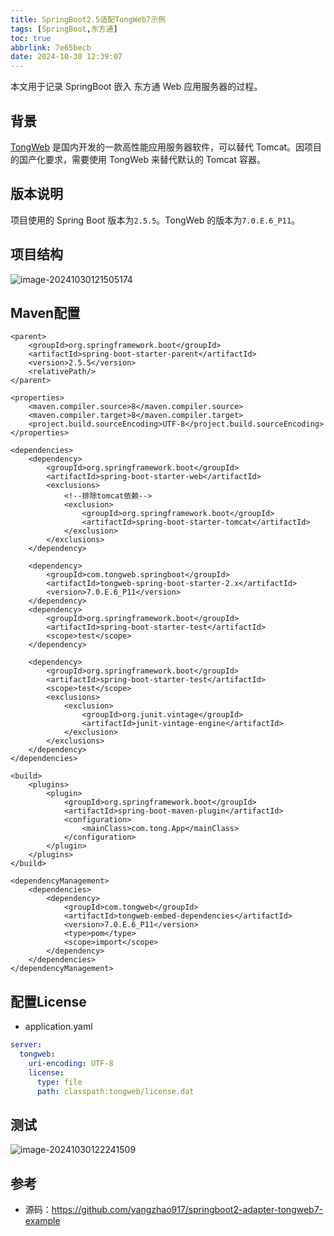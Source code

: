 ```yaml
---
title: SpringBoot2.5适配TongWeb7示例
tags: [SpringBoot,东方通]
toc: true
abbrlink: 7e65becb
date: 2024-10-30 12:39:07
---
```



本文用于记录 SpringBoot 嵌入 东方通 Web 应用服务器的过程。

<!-- more -->

## 背景

[TongWeb](https://www.tongtech.com/pctype/25.html) 是国内开发的一款高性能应用服务器软件，可以替代 Tomcat。因项目的国产化要求，需要使用 TongWeb 来替代默认的 Tomcat 容器。

## 版本说明

项目使用的 Spring Boot 版本为`2.5.5`。TongWeb 的版本为`7.0.E.6_P11`。

## 项目结构

 ![image-20241030121505174](https://qiniu-image.gotojava.cn/blog/202410301219116.png)

## Maven配置

```
<parent>
    <groupId>org.springframework.boot</groupId>
    <artifactId>spring-boot-starter-parent</artifactId>
    <version>2.5.5</version>
    <relativePath/>
</parent>

<properties>
    <maven.compiler.source>8</maven.compiler.source>
    <maven.compiler.target>8</maven.compiler.target>
    <project.build.sourceEncoding>UTF-8</project.build.sourceEncoding>
</properties>

<dependencies>
    <dependency>
        <groupId>org.springframework.boot</groupId>
        <artifactId>spring-boot-starter-web</artifactId>
        <exclusions>
            <!--排除tomcat依赖-->
            <exclusion>
                <groupId>org.springframework.boot</groupId>
                <artifactId>spring-boot-starter-tomcat</artifactId>
            </exclusion>
        </exclusions>
    </dependency>

    <dependency>
        <groupId>com.tongweb.springboot</groupId>
        <artifactId>tongweb-spring-boot-starter-2.x</artifactId>
        <version>7.0.E.6_P11</version>
    </dependency>
    <dependency>
        <groupId>org.springframework.boot</groupId>
        <artifactId>spring-boot-starter-test</artifactId>
        <scope>test</scope>
    </dependency>

    <dependency>
        <groupId>org.springframework.boot</groupId>
        <artifactId>spring-boot-starter-test</artifactId>
        <scope>test</scope>
        <exclusions>
            <exclusion>
                <groupId>org.junit.vintage</groupId>
                <artifactId>junit-vintage-engine</artifactId>
            </exclusion>
        </exclusions>
    </dependency>
</dependencies>

<build>
    <plugins>
        <plugin>
            <groupId>org.springframework.boot</groupId>
            <artifactId>spring-boot-maven-plugin</artifactId>
            <configuration>
                <mainClass>com.tong.App</mainClass>
            </configuration>
        </plugin>
    </plugins>
</build>

<dependencyManagement>
    <dependencies>
        <dependency>
            <groupId>com.tongweb</groupId>
            <artifactId>tongweb-embed-dependencies</artifactId>
            <version>7.0.E.6_P11</version>
            <type>pom</type>
            <scope>import</scope>
        </dependency>
    </dependencies>
</dependencyManagement>
```

## 配置License

- application.yaml

```yaml
server:
  tongweb:
    uri-encoding: UTF-8
    license:
      type: file
      path: classpath:tongweb/license.dat
```

## 测试

![image-20241030122241509](https://qiniu-image.gotojava.cn/blog/202410301222638.png)

## 参考

- 源码：https://github.com/yangzhao917/springboot2-adapter-tongweb7-example
